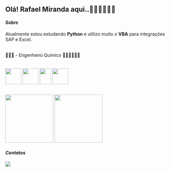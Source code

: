 ## Olá! Rafael Miranda aqui..🖐🏼🖐🏼🖐🏼
<div>
<h4><i>Sobre</i></h4>
Atualmente estou estudando <b>Python</b> e utilizo muito o <b>VBA</b> para integrações SAP e Excel.
<h6></h6>
👨🏼‍🎓 - Engenheiro Químico 👷🏼‍♂️👨🏼‍🔬
<h6></h6>
<div style="diplay: inline_blocks">
  <img align="center" height="50" width="50" src="https://cdn.jsdelivr.net/gh/devicons/devicon/icons/html5/html5-original-wordmark.svg"/>
  <img align="center" height="50" width="50" src="https://cdn.jsdelivr.net/gh/devicons/devicon/icons/css3/css3-original-wordmark.svg"/>
  <img align="center" height="50" width="35" src="https://upload.wikimedia.org/wikipedia/commons/thumb/d/d4/Javascript-shield.svg/256px-Javascript-shield.svg.png"/>
  <img align="center" height="50" width="50" src="https://cdn.jsdelivr.net/gh/devicons/devicon/icons/python/python-original-wordmark.svg"/>
 </div>
<h6></h6>
<div>
<img height="150em" src="https://github-readme-stats.vercel.app/api?username=rafa84&show_icons=true&theme=gotham&include_all_commits=true&count_private=true">
<img height="150em" src="https://github-readme-stats.vercel.app/api/top-langs/?username=rafa84&layout=compact&langs_count=20&theme=gotham">  
</div>
<h4><i>Contatos</i></h4>
<div>
  <a ref="mailto:rafael.mirandaeq@gmail.com"><img src="https://img.shields.io/badge/Gmail-D14836?style=for-the-badge&logo=gmail&logoColor=white" target="_Blank"></a>
  <a ref="https://www.linkedin.com/in/miranda-rafael/"><img scr="https://img.shields.io/badge/LinkedIn-%230077B5.svg?&style=flat-square&logo=linkedin&logoColor=white"></a>
</div>
